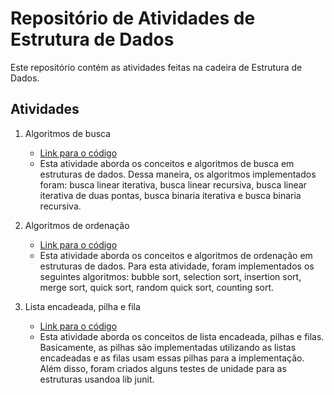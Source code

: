 # Repositório de Atividades de Estrutura de Dados

Este repositório contém as atividades feitas na cadeira de Estrutura de Dados.

## Atividades

1. Algoritmos de busca
   - [Link para o código](https://github.com/gkgiann/eda/tree/master/src/atividade01)
   - Esta atividade aborda os conceitos e algoritmos de busca em estruturas de dados. Dessa maneira, os algoritmos implementados foram: busca linear iterativa, busca linear recursiva, busca linear iterativa de duas pontas, busca binaria iterativa e busca binaria recursiva.

2. Algoritmos de ordenação
   - [Link para o código](https://github.com/gkgiann/eda/tree/master/src/atividade02)
   - Esta atividade aborda os conceitos e algoritmos de ordenação em estruturas de dados. Para esta atividade, foram implementados os seguintes algoritmos: bubble sort, selection sort, insertion sort, merge sort, quick sort, random quick sort, counting sort.

3. Lista encadeada, pilha e fila
   - [Link para o código](https://github.com/gkgiann/eda/tree/master/src/atividade03)
   - Esta atividade aborda os conceitos de lista encadeada, pilhas e filas. Basicamente, as pilhas são implementadas utilizando as listas encadeadas e as filas usam essas pilhas para a implementação. Além disso, foram criados alguns testes de unidade para as estruturas usandoa lib junit. 
